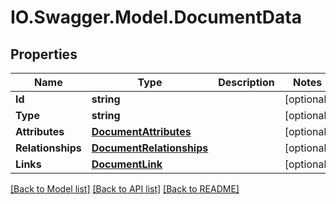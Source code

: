 # IO.Swagger.Model.DocumentData
## Properties

Name | Type | Description | Notes
------------ | ------------- | ------------- | -------------
**Id** | **string** |  | [optional] 
**Type** | **string** |  | [optional] 
**Attributes** | [**DocumentAttributes**](DocumentAttributes.md) |  | [optional] 
**Relationships** | [**DocumentRelationships**](DocumentRelationships.md) |  | [optional] 
**Links** | [**DocumentLink**](DocumentLink.md) |  | [optional] 

[[Back to Model list]](../README.md#documentation-for-models) [[Back to API list]](../README.md#documentation-for-api-endpoints) [[Back to README]](../README.md)

